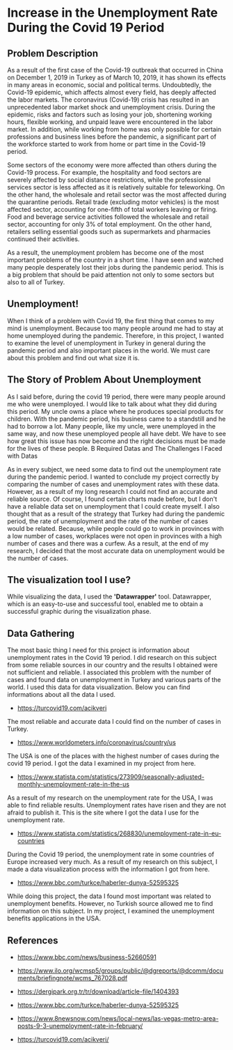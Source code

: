 # Increase in the Unemployment Rate During the Covid 19 Period


## Problem Description

As a result of the first case of the Covid-19 outbreak that occurred in China on December 1, 2019 in Turkey as of March 10, 2019, it has shown its effects in many areas in economic, social and political terms. Undoubtedly, the Covid-19 epidemic, which affects almost every field, has deeply affected the labor markets. The coronavirus (Covid-19) crisis has resulted in an unprecedented labor market shock and unemployment crisis. During the epidemic, risks and factors such as losing your job, shortening working hours, flexible working, and unpaid leave were encountered in the labor market. In addition, while working from home was only possible for certain professions and business lines before the pandemic, a significant part of the workforce started to work from home or part time in the Covid-19 period.

Some sectors of the economy were more affected than others during the Covid-19 process. For example, the hospitality and food sectors are severely affected by social distance restrictions, while the professional services sector is less affected as it is relatively suitable for teleworking. On the other hand, the wholesale and retail sector was the most affected during the quarantine periods. Retail trade (excluding motor vehicles) is the most affected sector, accounting for one-fifth of total workers leaving or firing. Food and beverage service activities followed the wholesale and retail sector, accounting for only 3% of total employment. On the other hand, retailers selling essential goods such as supermarkets and pharmacies continued their activities.

As a result, the unemployment problem has become one of the most important problems of the country in a short time. I have seen and watched many people desperately lost their jobs during the pandemic period. This is a big problem that should be paid attention not only to some sectors but also to all of Turkey.


## Unemployment!

When I think of a problem with Covid 19, the first thing that comes to my mind is unemployment. Because too many people around me had to stay at home unemployed during the pandemic. Therefore, in this project, I wanted to examine the level of unemployment in Turkey in general during the pandemic period and also important places in the world. We must care about this problem and find out what size it is.


## The Story of Problem About Unemployment

As I said before, during the covid 19 period, there were many people around me who were unemployed. I would like to talk about what they did during this period. My uncle owns a place where he produces special products for children. With the pandemic period, his business came to a standstill and he had to borrow a lot. Many people, like my uncle, were unemployed in the same way, and now these unemployed people all have debt. We have to see how great this issue has now become and the right decisions must be made for the lives of these people.
B Required Datas and The Challenges I Faced with Datas

As in every subject, we need some data to find out the unemployment rate during the pandemic period. I wanted to conclude my project correctly by comparing the number of cases and unemployment rates with these data. However, as a result of my long research I could not find an accurate and reliable source. Of course, I found certain charts made before, but I don't have a reliable data set on unemployment that I could create myself. I also thought that as a result of the strategy that Turkey had during the pandemic period, the rate of unemployment and the rate of the number of cases would be related. Because, while people could go to work in provinces with a low number of cases, workplaces were not open in provinces with a high number of cases and there was a curfew. As a result, at the end of my research, I decided that the most accurate data on unemployment would be the number of cases.


## The visualization tool I use?

While visualizing the data, I used the **'Datawrapper'** tool. Datawrapper, which is an easy-to-use and successful tool, enabled me to obtain a successful graphic during the visualization phase.

## Data Gathering

The most basic thing I need for this project is information about unemployment rates in the Covid 19 period. I did research on this subject from some reliable sources in our country and the results I obtained were not sufficient and reliable. I associated this problem with the number of cases and found data on unemployment in Turkey and various parts of the world. I used this data for data visualization. Below you can find informations about all the data I used.



-	https://turcovid19.com/acikveri

The most reliable and accurate data I could find on the number of cases in Turkey.


-	https://www.worldometers.info/coronavirus/country/us

The USA is one of the places with the highest number of cases during the covid 19 period. I got the data I examined in my project from here.



-	https://www.statista.com/statistics/273909/seasonally-adjusted-monthly-unemployment-rate-in-the-us

As a result of my research on the unemployment rate for the USA, I was able to find reliable results. Unemployment rates have risen and they are not afraid to publish it. This is the site where I got the data I use for the unemployment rate.


-	https://www.statista.com/statistics/268830/unemployment-rate-in-eu-countries

During the Covid 19 period, the unemployment rate in some countries of Europe increased very much. As a result of my research on this subject, I made a data visualization process with the information I got from here.


-	https://www.bbc.com/turkce/haberler-dunya-52595325

While doing this project, the data I found most important was related to unemployment benefits. However, no Turkish source allowed me to find information on this subject. In my project, I examined the unemployment benefits applications in the USA.


## References

- https://www.bbc.com/news/business-52660591

- https://www.ilo.org/wcmsp5/groups/public/@dgreports/@dcomm/documents/briefingnote/wcms_767028.pdf

- https://dergipark.org.tr/tr/download/article-file/1404393

- https://www.bbc.com/turkce/haberler-dunya-52595325

- https://www.8newsnow.com/news/local-news/las-vegas-metro-area-posts-9-3-unemployment-rate-in-february/

- https://turcovid19.com/acikveri/

